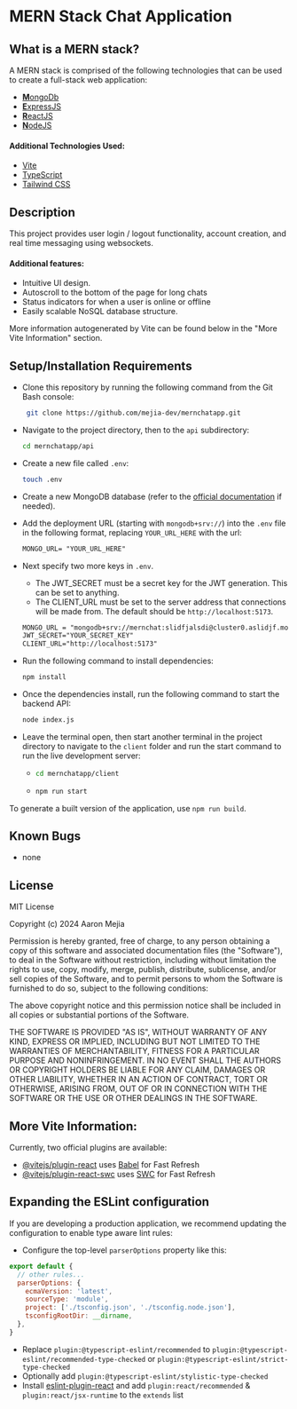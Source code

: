 # MERN Stack Chat Application

## What is a MERN stack?
A MERN stack is comprised of the following technologies that can be used to create a full-stack web application:
- [**M**ongoDb](https://www.mongodb.com/)
- [**E**xpressJS](https://expressjs.com/)
- [**R**eactJS](https://react.dev/)
- [**N**odeJS](https://nodejs.org/)

#### Additional Technologies Used:
- [Vite](https://vitejs.dev/)
- [TypeScript](https://www.typescriptlang.org/)
- [Tailwind CSS](https://tailwindcss.com/)


## Description
This project provides user login / logout functionality, account creation, and real time messaging using websockets.

#### Additional features:
* Intuitive UI design.
* Autoscroll to the bottom of the page for long chats
* Status indicators for when a user is online or offline
* Easily scalable NoSQL database structure.

More information autogenerated by Vite can be found below in the "More Vite Information" section.

## Setup/Installation Requirements

* Clone this repository by running the following command from the Git Bash console:
  ```bash
   git clone https://github.com/mejia-dev/mernchatapp.git
   ```

* Navigate to the project directory, then to the `api` subdirectory:
  ```bash
  cd mernchatapp/api
  ```

* Create a new file called `.env`:
  ```bash
  touch .env
  ```

* Create a new MongoDB database (refer to the [official documentation](https://www.mongodb.com/docs/atlas/create-database-deployment/) if needed). 


* Add the deployment URL (starting with `mongodb+srv://`) into the `.env` file in the following format, replacing `YOUR_URL_HERE` with the url:
  ```txt
  MONGO_URL= "YOUR_URL_HERE"
  ```

* Next specify two more keys in `.env`. 
  * The JWT_SECRET must be a secret key for the JWT generation. This can be set to anything. 
  * The CLIENT_URL must be set to the server address that connections will be made from. The default should be `http://localhost:5173`.
  ```txt
  MONGO_URL = "mongodb+srv://mernchat:slidfjalsdi@cluster0.aslidjf.mongodb.net/?retryWrites=true&w=majority&appName=Cluster0"
  JWT_SECRET="YOUR_SECRET_KEY"
  CLIENT_URL="http://localhost:5173"
  ```

* Run the following command to install dependencies:
  ```bash
  npm install
  ```

* Once the dependencies install, run the following command to start the backend API:
  ```bash
  node index.js
  ```

* Leave the terminal open, then start another terminal in the project directory to navigate to the `client` folder and run the start command to run the live development server:
  * ```bash
    cd mernchatapp/client
    ```
  * ```bash
    npm run start
    ```

To generate a built version of the application, use `npm run build`.

## Known Bugs

* none

## License

MIT License

Copyright (c) 2024 Aaron Mejia

Permission is hereby granted, free of charge, to any person obtaining a copy
of this software and associated documentation files (the "Software"), to deal
in the Software without restriction, including without limitation the rights
to use, copy, modify, merge, publish, distribute, sublicense, and/or sell
copies of the Software, and to permit persons to whom the Software is
furnished to do so, subject to the following conditions:

The above copyright notice and this permission notice shall be included in all
copies or substantial portions of the Software.

THE SOFTWARE IS PROVIDED "AS IS", WITHOUT WARRANTY OF ANY KIND, EXPRESS OR
IMPLIED, INCLUDING BUT NOT LIMITED TO THE WARRANTIES OF MERCHANTABILITY,
FITNESS FOR A PARTICULAR PURPOSE AND NONINFRINGEMENT. IN NO EVENT SHALL THE
AUTHORS OR COPYRIGHT HOLDERS BE LIABLE FOR ANY CLAIM, DAMAGES OR OTHER
LIABILITY, WHETHER IN AN ACTION OF CONTRACT, TORT OR OTHERWISE, ARISING FROM,
OUT OF OR IN CONNECTION WITH THE SOFTWARE OR THE USE OR OTHER DEALINGS IN THE
SOFTWARE.

## More Vite Information:

Currently, two official plugins are available:

- [@vitejs/plugin-react](https://github.com/vitejs/vite-plugin-react/blob/main/packages/plugin-react/README.md) uses [Babel](https://babeljs.io/) for Fast Refresh
- [@vitejs/plugin-react-swc](https://github.com/vitejs/vite-plugin-react-swc) uses [SWC](https://swc.rs/) for Fast Refresh

## Expanding the ESLint configuration

If you are developing a production application, we recommend updating the configuration to enable type aware lint rules:

- Configure the top-level `parserOptions` property like this:

```js
export default {
  // other rules...
  parserOptions: {
    ecmaVersion: 'latest',
    sourceType: 'module',
    project: ['./tsconfig.json', './tsconfig.node.json'],
    tsconfigRootDir: __dirname,
  },
}
```

- Replace `plugin:@typescript-eslint/recommended` to `plugin:@typescript-eslint/recommended-type-checked` or `plugin:@typescript-eslint/strict-type-checked`
- Optionally add `plugin:@typescript-eslint/stylistic-type-checked`
- Install [eslint-plugin-react](https://github.com/jsx-eslint/eslint-plugin-react) and add `plugin:react/recommended` & `plugin:react/jsx-runtime` to the `extends` list
